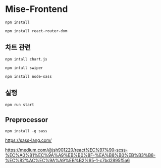 # Mise-Frontend

```
npm install
```

```
npm install react-router-dom
```

## 차트 관련
```
npm intall chart.js
```
```
npm intall swiper
```
```
npm install node-sass
```

## 실행

```
npm run start
```


## Preprocessor
```
npm install -g sass
```
https://sass-lang.com/  

https://medium.com/@jsh901220/react%EC%97%90-scss-%EC%A0%81%EC%9A%A9%EB%B0%8F-%EA%B8%B0%EB%B3%B8-%EC%82%AC%EC%9A%A9%EB%B2%95-1-c7bd2895f5a6
